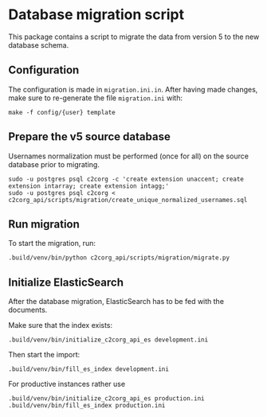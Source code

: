 Database migration script
=========================

This package contains a script to migrate the data from version 5 to the new
database schema.

Configuration
-------------

The configuration is made in `migration.ini.in`. After having made changes,
make sure to re-generate the file `migration.ini` with:

    make -f config/{user} template

Prepare the v5 source database
------------------------------

Usernames normalization must be performed (once for all) on the source database
prior to migrating.

    sudo -u postgres psql c2corg -c 'create extension unaccent; create extension intarray; create extension intagg;'
    sudo -u postgres psql c2corg < c2corg_api/scripts/migration/create_unique_normalized_usernames.sql

Run migration
-------------

To start the migration, run:

    .build/venv/bin/python c2corg_api/scripts/migration/migrate.py

Initialize ElasticSearch
-------------------------

After the database migration, ElasticSearch has to be fed with the documents.

Make sure that the index exists:

    .build/venv/bin/initialize_c2corg_api_es development.ini

Then start the import:

    .build/venv/bin/fill_es_index development.ini

For productive instances rather use

    .build/venv/bin/initialize_c2corg_api_es production.ini
    .build/venv/bin/fill_es_index production.ini
